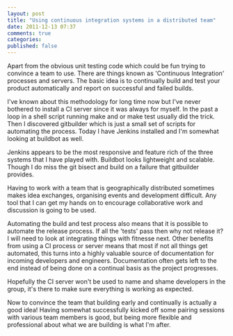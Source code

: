 ```yaml
---
layout: post
title: "Using continuous integration systems in a distributed team"
date: 2011-12-13 07:37
comments: true
categories: 
published: false
---
```


Apart from the obvious unit testing code which could be fun trying to
convince a team to use. There are things known as 'Continuous
Integration' processes and servers. The basic idea is to continually
build and test your product automatically and report on successful and
failed builds.

I've known about this methodology for long time now but I've never
bothered to install a CI server since it was always for myself. In the
past a loop in a shell script running make and or make test usually
did the trick. Then I discovered gitbuilder which is just a small set
of scripts for automating the process. Today I have Jenkins installed
and I'm somewhat looking at buildbot as well.

Jenkins appears to be the most responsive and feature rich of the
three systems that I have played with. Buildbot looks lightweight and
scalable.  Though I do miss the git bisect and build on a failure that
gitbuilder provides.

Having to work with a team that is geographically distributed
sometimes makes idea exchanges, organising events and development
difficult. Any tool that I can get my hands on to encourage
collaborative work and discussion is going to be used.

Automating the build and test process also means that it is possible
to automate the release process. If all the 'tests' pass then why not
release it? I will need to look at integrating things with fitnesse
next. Other benefits from using a CI process or server means that most
if not all things get automated, this turns into a highly valuable
source of documentation for incoming developers and
engineers. Documentation often gets left to the end instead of being
done on a continual basis as the project progresses.

Hopefully the CI server won't be used to name and shame developers in
the group, it's there to make sure everything is working as expected.

Now to convince the team that building early and continually is
actually a good idea! Having somewhat successfully kicked off some
pairing sessions with various team members is good, but being more
flexible and professional about what we are building is what I'm
after.
